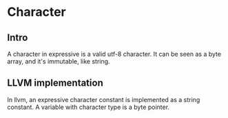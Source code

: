 # Character

## Intro

A character in expressive is a valid utf-8 character. It can be seen as a byte array, and it's immutable, like string.

## LLVM implementation

In llvm, an expressive character constant is implemented as a string constant. A variable with character type is a byte pointer.
